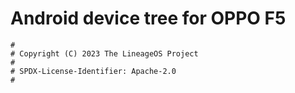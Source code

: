# Android device tree for OPPO F5

```
#
# Copyright (C) 2023 The LineageOS Project
#
# SPDX-License-Identifier: Apache-2.0
#
```
